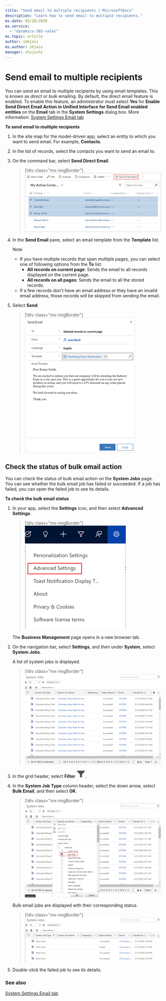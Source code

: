 ```yaml
---
title: "Send email to multiple recipients | MicrosoftDocs"
description: "Learn how to send email to multiple recipients."
ms.date: 05/26/2020
ms.service:
  - "dynamics-365-sales"
ms.topic: article
author: sbmjais
ms.author: shjais
manager: shujoshi
---
```


# Send email to multiple recipients

You can send an email to multiple recipients by using email templates. This is known as *direct* or *bulk* emailing. By default, the direct email feature is enabled. To enable this feature, an administrator must select **Yes** for **Enable Send Direct Email Action in Unified Interface for Send Email enabled entities** on the **Email** tab in the **System Settings** dialog box. More information: [System Settings Email tab](https://docs.microsoft.com/power-platform/admin/system-settings-dialog-box-email-tab)

**To send email to multiple recipients**
  
1. In the site map for the model-driven app, select an entity to which you want to send email. For example, **Contacts**.  
  
2. In the list of records, select the contacts you want to send an email to.  
  
3. On the command bar, select **Send Direct Email**.  

    > [!div class="mx-imgBorder"]
    > ![Select multiple contacts and then select Send Direct Email](media/select-contacts.png "Select multiple contacts and then select Send Direct Email")

4. In the **Send Email** pane, select an email template from the **Template** list.

    > [!NOTE]
    > - If you have multiple records that span multiple pages, you can select one of following options from the **To** list:
    >   - **All records on current page**: Sends the email to all records displayed on the current page.
    >   - **All records on all pages**: Sends the email to all the stored records.
    > - If a few records don't have an email address or they have an invalid email address, those records will be skipped from sending the email.

5. Select **Send**.

    > [!div class="mx-imgBorder"]
    > ![Send email to multiple recipients](media/direct-email.png "Send email to multiple recipients")

## Check the status of bulk email action

You can check the status of bulk email action on the **System Jobs** page. You can see whether the bulk email job has failed or succeeded. If a job has failed, you can open the failed job to see its details.

**To check the bulk email status**

1. In your app, select the **Settings** icon, and then select **Advanced Settings**.

    > [!div class="mx-imgBorder"]
    > ![Advanced settings](media/advanced-settings.png "Advanced settings") 

    The **Business Management** page opens in a new browser tab.

2.  On the navigation bar, select **Settings**, and then under **System**, select **System Jobs**.
    
    A list of system jobs is displayed.

    > [!div class="mx-imgBorder"]
    > ![List of system jobs](media/filter-jobs.png "List of system jobs") 

3. In the grid header, select **Filter** ![Filter icon to filter system jobs](media/filter-icon.png "Filter icon to filter system jobs").

4. In the **System Job Type** column header, select the down arrow, select **Bulk Email**, and then select **OK**.

    > [!div class="mx-imgBorder"]
    > ![Bulk email filter](media/bulk-email-filter.png "Bulk email filter") 

    Bulk email jobs are displayed with their corresponding status.

    > [!div class="mx-imgBorder"]
    > ![Bulk email jobs](media/bulk-email-jobs.png "Bulk email jobs") 

5. Double-click the failed job to see its details.

### See also

[System Settings Email tab](https://docs.microsoft.com/power-platform/admin/system-settings-dialog-box-email-tab)
